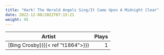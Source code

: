 ```yaml
---
title: "Hark! The Herald Angels Sing/It Came Upon A Midnight Clear"
date: 2022-12-08/2022T07:15:21
weight: 45
---
```




 Artist | Plays 
----- | -----:
[Bing Crosby]({{< ref "t1864">}}) | 1
